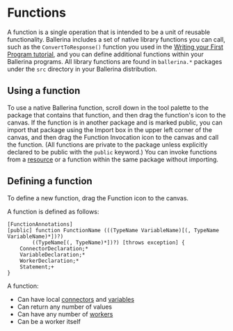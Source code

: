 # Functions

A function is a single operation that is intended to be a unit of reusable functionality. Ballerina includes a set of native library functions you can call, such as the `ConvertToResponse()` function you used in the [Writing your First Program tutorial](../tutorials/first-program.md), and you can define additional functions within your Ballerina programs. All library functions are found in `ballerina.*` packages under the `src` directory in your Ballerina distribution.  

## Using a function

To use a native Ballerina function, scroll down in the tool palette to the package that contains that function, and then drag the function's icon to the canvas. If the function is in another package and is marked public, you can import that package using the Import box in the upper left corner of the canvas, and then drag the Function Invocation icon to the canvas and call the function. (All functions are private to the package unless explicitly declared to be public with the `public` keyword.) You can invoke functions from a [resource](resources.md) or a function within the same package without importing.

## Defining a function

To define a new function, drag the Function icon to the canvas. 

A function is defined as follows:
```
[FunctionAnnotations]
[public] function FunctionName (((TypeName VariableName)[(, TypeName VariableName)*])?)
        ((TypeName[(, TypeName)*])?) [throws exception] {
    ConnectorDeclaration;*
    VariableDeclaration;*
    WorkerDeclaration;*
    Statement;+
}
```
A function:

* Can have local [connectors](connectors.md) and [variables](types-variables.md)
* Can return any number of values
* Can have any number of [workers](workers.md)
* Can be a worker itself
